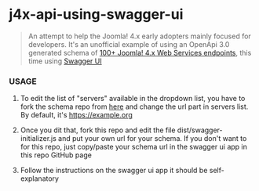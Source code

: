 # j4x-api-using-swagger-ui

>An attempt to help the Joomla! 4.x early adopters mainly focused for developers. It's an unofficial example of using an OpenApi 3.0 generated schema of [100+ Joomla! 4.x Web Services endpoints](https://github.com/alexandreelise/j4x-api-collection/blob/master/latest-postman-apis/j4x-webservices-openapi-schema.yaml), this time using [Swagger UI](https://github.com/swagger-api/swagger-ui)

### USAGE
1. To edit the list of "servers" available in the dropdown list, you have to fork the 
schema repo from [here](https://github.com/alexandreelise/j4x-api-collection/blob/master/latest-postman-apis/j4x-webservices-openapi-schema.yaml) and change the url part in servers list. By default, it's https://example.org

2. Once you dit that, fork this repo and edit the file dist/swagger-initializer.js
and put your own url for your schema. If you don't want to for this repo, 
just copy/paste your schema url in the swagger ui app in this repo GitHub page

3. Follow the instructions on the swagger ui app it should be self-explanatory
